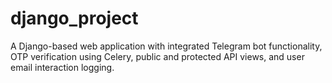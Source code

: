 # django_project
A Django-based web application with integrated Telegram bot functionality, OTP verification using Celery, public and protected API views, and user email interaction logging.
